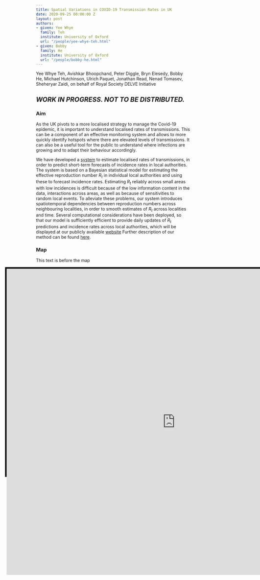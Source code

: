 ```yaml
---
title: Spatial Variations in COVID-19 Transmission Rates in UK
date: 2020-09-25 00:00:00 Z
layout: post
authors:
- given: Yee Whye
  family: Teh
  institute: University of Oxford
  url: "/people/yee-whye-teh.html"
- given: Bobby
  family: He
  institute: University of Oxford
  url: "/people/bobby-he.html"
---
```


Yee Whye Teh, Avishkar Bhoopchand, Peter Diggle, Bryn Elesedy, Bobby He, Michael Hutchinson, Ulrich Paquet, Jonathan Read, Nenad Tomasev, Sheheryar Zaidi, on behalf of Royal Society DELVE Initiative

## *WORK IN PROGRESS. NOT TO BE DISTRIBUTED.*

### Aim
As the UK pivots to a more localised strategy to manage the Covid-19 epidemic, 
it is important to understand localised rates of transmissions. 
This can be a component of an effective monitoring system and 
allows to more quickly identify hotspots 
where there are elevated levels of transmissions. 
It can also be a useful tool for the public to understand 
where infections are growing and to adapt their behaviour accordingly.

We have developed a [system](https://rs-delve.github.io/Rmap) to estimate localised rates of transmissions, 
in order to predict short-term forecasts of 
incidence rates in local authorities.
The system is based on a Bayesian statistical model 
for estimating the effective reproduction number $R_t$ 
in individual local authorities and using these to forecast incidence rates.
Estimating $R_t$ reliably across small areas with low incidences is difficult 
because of the low information content in the data, interactions across areas, 
as well as because of sensitivities to random local events. To alleviate these problems, our system introduces spatiotemporal dependencies between reproduction numbers across neighbouring localities, in order to smooth estimates of $R_t$ across localities and time. Several computational considerations have been deployed, so that our model is sufficiently efficient to provide daily updates of $R_t$ predictions and incidence rates across local authorities, which will be displayed at our publicly available [website](https://rs-delve.github.io/Rmap) 
Further description of our method can be found [here](https://rs-delve.github.io/Rmap/data-methods.html).

### Map

<style>
.map-container {
    position: relative;
    width: 1050px;
    height: 675px;
    border: 5px solid black;
    margin-left: -20%;
    text-align: center;
    overflow: visible;
}
.map-frame{
    position: relative;
    align: center;
    /*
    This height value is a bit of a hack!
    It is there to let the search box overflow into the post
    Not sure what the correct thing to do in this case is
    */
    height: 1000px;
    width: 1100px;
    overflow: visible;
    border: 0;
}
</style>

This text is before the map
<p>
<div class="map-container">
<iframe class="map-frame" src="https://rs-delve.github.io/Rmap/map" allow="fullscreen">
</iframe>
</div>
</p>
This text is after the map



